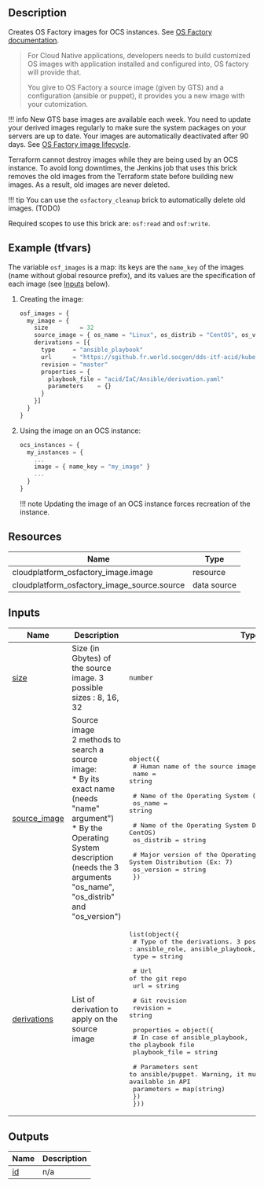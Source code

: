 ## Description

Creates OS Factory images for OCS instances. See [OS Factory documentation](https://documentation.cloud.socgen/private/products/compute/osf/index.html).

> For Cloud Native applications, developers needs to build customized OS images with application installed and configured into, OS factory will provide that.
>
> You give to OS Factory a source image (given by GTS) and a configuration (ansible or puppet), it provides you a new image with your cutomization.

!!! info
    New GTS base images are available each week. You need to update your derived images regularly to make sure the system packages on your servers are up to date. Your images are automatically deactivated after 90 days. See [OS Factory image lifecycle](https://documentation.cloud.socgen/private/products/compute/osf/concepts/lifecycle.html).

Terraform cannot destroy images while they are being used by an OCS instance. To avoid long downtimes, the Jenkins job that uses this brick removes the old images from the Terraform state before building new images. As a result, old images are never deleted.

!!! tip
    You can use the `osfactory_cleanup` brick to automatically delete old images. (TODO)

Required scopes to use this brick are: `osf:read` and `osf:write`.

## Example (tfvars)

The variable `osf_images` is a map: its keys are the `name_key` of the images (name without global resource prefix), and its values are the specification of each image (see [Inputs](#inputs) below).

1. Creating the image:

    ```terraform
    osf_images = {
      my_image = {
        size         = 32
        source_image = { os_name = "Linux", os_distrib = "CentOS", os_version = "7" }
        derivations = [{
          type     = "ansible_playbook"
          url      = "https://sgithub.fr.world.socgen/dds-itf-acid/kube"
          revision = "master"
          properties = {
            playbook_file = "acid/IaC/Ansible/derivation.yaml"
            parameters    = {}
          }
        }]
      }
    }
    ```

2. Using the image on an OCS instance:

    ```terraform
    ocs_instances = {
      my_instances = {
        ...
        image = { name_key = "my_image" }
        ...
      }
    }
    ```

    !!! note
        Updating the image of an OCS instance forces recreation of the instance.

<!-- BEGIN_TF_DOCS -->
## Resources

| Name | Type |
|------|------|
| cloudplatform_osfactory_image.image | resource |
| cloudplatform_osfactory_image_source.source | data source |

## Inputs

| Name | Description | Type | Default | Required |
|------|-------------|------|---------|:--------:|
| <a name="input_size"></a> [size](#input\_size) | Size (in Gbytes) of the source image. 3 possible sizes : 8, 16, 32 | `number` | n/a | yes |
| <a name="input_source_image"></a> [source\_image](#input\_source\_image) | Source image<br>2 methods to search a source image:<br>* By its exact name (needs "name" argument")<br>* By the Operating System description (needs the 3 arguments "os\_name", "os\_distrib" and "os\_version") | <pre>object({<br>    # Human name of the source image<br>    name = string<br><br>    # Name of the Operating System (Ex: Linux)<br>    os_name = string<br><br>    # Name of the Operating System Distribution (Ex: CentOS)<br>    os_distrib = string<br><br>    # Major version of the Operating System Distribution (Ex: 7)<br>    os_version = string<br>  })</pre> | n/a | yes |
| <a name="input_derivations"></a> [derivations](#input\_derivations) | List of derivation to apply on the source image | <pre>list(object({<br>    # Type of the derivations. 3 possibles values : ansible_role, ansible_playbook, puppet<br>    type = string<br><br>    # Url of the git repo<br>    url = string<br><br>    # Git revision<br>    revision = string<br><br>    properties = object({<br>      # In case of ansible_playbook, the playbook file<br>      playbook_file = string<br><br>      # Parameters sent to ansible/puppet. Warning, it mustn't be secrets as it will be available in API<br>      parameters = map(string)<br>    })<br>  }))</pre> | `[]` | no |

## Outputs

| Name | Description |
|------|-------------|
| <a name="output_id"></a> [id](#output\_id) | n/a |
<!-- END_TF_DOCS -->
